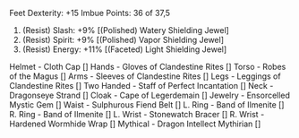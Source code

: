 Feet
Dexterity: +15
Imbue Points: 36 of 37,5
1. (Resist) Slash: +9% [(Polished) Watery Shielding Jewel]
2. (Resist) Spirit: +9% [(Polished) Vapor Shielding Jewel]
3. (Resist) Energy: +11% [(Faceted) Light Shielding Jewel]

Helmet - Cloth Cap                        []
Hands - Gloves of Clandestine Rites       []
Torso - Robes of the Magus                []
Arms - Sleeves of Clandestine Rites       []
Legs - Leggings of Clandestine Rites      []
Two Handed - Staff of Perfect Incantation []
Neck - Dragonseye Strand                  []
Cloak - Cape of Legerdemain               []
Jewelry - Ensorcelled Mystic Gem          []
Waist - Sulphurous Fiend Belt             []
L. Ring - Band of Ilmenite                []
R. Ring - Band of Ilmenite                []
L. Wrist - Stonewatch Bracer              []
R. Wrist - Hardened Wormhide Wrap         []
Mythical - Dragon Intellect Mythirian     []
